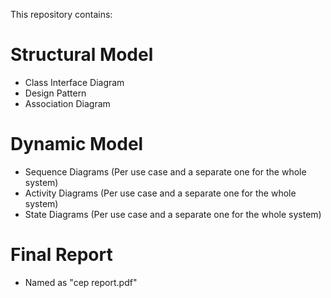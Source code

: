 This repository contains:

# Structural Model
- Class Interface Diagram 
- Design Pattern
- Association Diagram

# Dynamic Model
- Sequence Diagrams (Per use case and a separate one for the whole system)
- Activity Diagrams (Per use case and a separate one for the whole system)
- State Diagrams (Per use case and a separate one for the whole system)

# Final Report 
- Named as "cep report.pdf"
